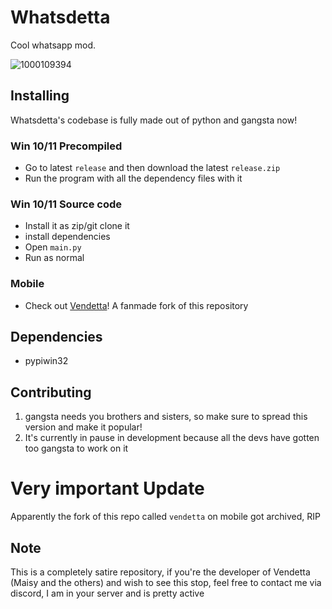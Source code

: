 # Whatsdetta
Cool whatsapp mod.


![1000109394](https://github.com/rickdtc/whatsdetta/assets/74096544/088075ef-6cfb-40b2-b129-8f7304ec4528)



## Installing
Whatsdetta's codebase is fully made out of python and gangsta now!

### Win 10/11 Precompiled
* Go to latest `release` and then download the latest `release.zip`
* Run the program with all the dependency files with it

### Win 10/11 Source code
* Install it as zip/git clone it
* install dependencies
* Open `main.py`
* Run as normal

### Mobile
* Check out [Vendetta](https://github.com/vendetta-mod/Vendetta)! A fanmade fork of this repository

## Dependencies
* pypiwin32

## Contributing
1. gangsta needs you brothers and sisters, so make sure to spread this version and make it popular!
2. It's currently in pause in development because all the devs have gotten too gangsta to work on it

# Very important Update
Apparently the fork of this repo called `vendetta` on mobile got archived, RIP

## Note
This is a completely satire repository, if you're the developer of Vendetta (Maisy and the others) and wish to see this stop, feel free to contact me via discord, I am in your server and is pretty active

